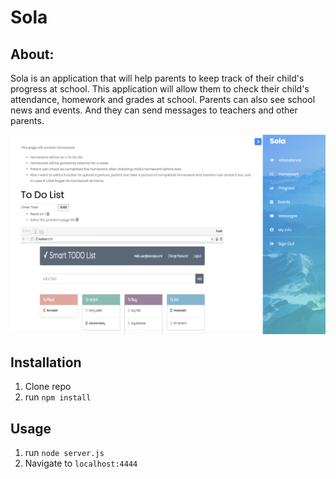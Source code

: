 # Sola

## About:

Sola is an application that will help parents to keep track of their child's progress at school. This application will allow them to check their child's attendance, homework and grades at school. Parents can also see school news and events. And they can send messages to teachers and other parents.

![Books](1.png)


## Installation

1. Clone repo
2. run `npm install`

## Usage

1. run `node server.js`
2. Navigate to `localhost:4444`
